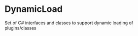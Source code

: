DynamicLoad
===========

Set of C# interfaces and classes to support dynamic loading of plugins/classes
